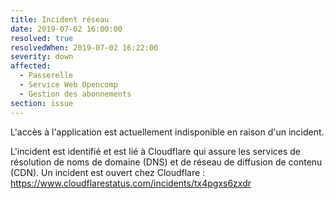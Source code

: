 ```yaml
---
title: Incident réseau
date: 2019-07-02 16:00:00
resolved: true
resolvedWhen: 2019-07-02 16:22:00
severity: down
affected:
  - Passerelle
  - Service Web Opencomp
  - Gestion des abonnements
section: issue
---
```


L'accès à l'application est actuellement indisponible en raison d'un incident.   
   
L'incident est identifié et est lié à Cloudflare qui assure les services de résolution de noms de domaine (DNS) et de réseau de diffusion de contenu (CDN). Un incident est ouvert chez Cloudflare : https://www.cloudflarestatus.com/incidents/tx4pgxs6zxdr